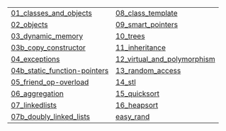 |   |   |
|---|---|
| <a href="?p=01_classes_and_objects">01_classes_and_objects</a> | <a href="?p=08_class_template">08_class_template</a> |
| <a href="?p=02_objects">02_objects</a> | <a href="?p=09_smart_pointers">09_smart_pointers</a> |
| <a href="?p=03_dynamic_memory">03_dynamic_memory</a> | <a href="?p=10_trees">10_trees</a> |
| <a href="?p=03b_copy_constructor">03b_copy_constructor</a> | <a href="?p=11_inheritance">11_inheritance</a> |
| <a href="?p=04_exceptions">04_exceptions</a> | <a href="?p=12_virtual_and_polymorphism">12_virtual_and_polymorphism</a> |
| <a href="?p=04b_static_function-pointers">04b_static_function-pointers</a> | <a href="?p=13_random_access">13_random_access</a> |
| <a href="?p=05_friend_op-overload">05_friend_op-overload</a> | <a href="?p=14_stl">14_stl</a> |
| <a href="?p=06_aggregation">06_aggregation</a> | <a href="?p=15_quicksort">15_quicksort</a> |
| <a href="?p=07_linkedlists">07_linkedlists</a> | <a href="?p=16_heapsort">16_heapsort</a> |
| <a href="?p=07b_doubly_linked_lists">07b_doubly_linked_lists</a> | <a href="?p=easy_rand">easy_rand</a> |

